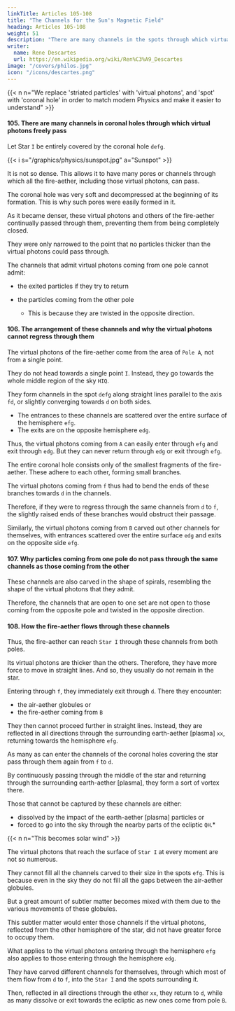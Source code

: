 ```yaml
---
linkTitle: Articles 105-108
title: "The Channels for the Sun's Magnetic Field"
heading: Articles 105-108
weight: 51
description: "There are many channels in the spots through which virtual photons freely pass"
writer:
  name: Rene Descartes
  url: https://en.wikipedia.org/wiki/Ren%C3%A9_Descartes
image: "/covers/philos.jpg"
icon: "/icons/descartes.png"
---
```



{{< n n="We replace 'striated particles' with 'virtual photons', and 'spot' with 'coronal hole' in order to match modern Physics and make it easier to understand" >}}


#### 105. There are many channels in coronal holes through which virtual photons freely pass

Let Star `I` be entirely covered by the coronal hole `defg`.

{{< i s="/graphics/physics/sunspot.jpg" a="Sunspot" >}}

It is not so dense. This allows it to have many pores or channels through which all the fire-aether, including those virtual photons, can pass. 

The coronal hole was very soft and decompressed at the beginning of its formation. This is why such pores were easily formed in it.

As it became denser, these virtual photons and others of the fire-aether continually passed through them, preventing them from being completely closed.

They were only narrowed to the point that no particles thicker than the virtual photons could pass through.

The channels that admit virtual photons coming from one pole cannot admit:
- the exited particles if they try to return 
- the particles coming from the other pole
  - This is because they are twisted in the opposite direction.

  <!-- are not suitable for those particles if they try to return, nor for those coming from the other pole, which are twisted in the opposite direction. -->


#### 106. The arrangement of these channels and why the virtual photons cannot regress through them

The virtual photons of the fire-aether come from the area of `Pole A`, not from a single point.

They do not head towards a single point `I`. Instead, they go towards the whole middle region of the sky `HIQ`. 

They form channels in the spot `defg` along straight lines parallel to the axis `fd`, or slightly converging towards `d` on both sides. 
- The entrances to these channels are scattered over the entire surface of the hemisphere `efg`.
- The exits are on the opposite hemisphere `edg`. 

Thus, the virtual photons coming from `A` can easily enter through `efg` and exit through `edg`. But they can never return through `edg` or exit through `efg`.

The entire coronal hole consists only of the smallest fragments of the fire-aether. These adhere to each other, forming small branches.

The virtual photons coming from `f` thus had to bend the ends of these branches towards `d` in the channels. 

Therefore, if they were to regress through the same channels from `d` to `f`, the slightly raised ends of these branches would obstruct their passage. 

Similarly, the virtual photons coming from `B` carved out other channels for themselves, with entrances scattered over the entire surface `edg` and exits on the opposite side `efg`.


#### 107. Why particles coming from one pole do not pass through the same channels as those coming from the other

These channels are also carved in the shape of spirals, resembling the shape of the virtual photons that they admit. 

Therefore, the channels that are open to one set are not open to those coming from the opposite pole and twisted in the opposite direction.


#### 108. How the fire-aether flows through these channels

Thus, the fire-aether can reach `Star I` through these channels from both poles. 

Its virtual photons are thicker than the others. Therefore, they have more force to move in straight lines. And so, they usually do not remain in the star. 
<!-- it -->

Entering through `f`, they immediately exit through `d`. There they encounter:
- the air-aether globules or
- the fire-aether coming from `B`

<!-- earth-aether instead of ether -->
They then cannot proceed further in straight lines. Instead, they are reflected in all directions through the surrounding earth-aether [plasma] `xx`, returning towards the hemisphere `efg`. 

As many as can enter the channels of the coronal holes covering the star pass through them again from `f` to `d`. 

By continuously passing through the middle of the star and returning through the surrounding earth-aether [plasma], they form a sort of vortex there.

Those that cannot be captured by these channels are either:
- dissolved by the impact of the earth-aether [plasma] particles or
- forced to go into the sky through the nearby parts of the ecliptic `QH`.*

{{< n n="This becomes solar wind" >}}

The virtual photons that reach the surface of `Star I` at every moment are not so numerous. 

They cannot fill all the channels carved to their size in the spots `efg`. This is because even in the sky they do not fill all the gaps between the air-aether globules. 

But a great amount of subtler matter becomes mixed with them due to the various movements of these globules.

This subtler matter would enter those channels if the virtual photons, reflected from the other hemisphere of the star, did not have greater force to occupy them.

What applies to the virtual photons entering through the hemisphere `efg` also applies to those entering through the hemisphere `edg`.

They have carved different channels for themselves, through which most of them flow from `d` to `f`, into the `Star I` and the spots surrounding it.

Then, reflected in all directions through the ether `xx`, they return to `d`, while as many dissolve or exit towards the ecliptic as new ones come from pole `B`.

